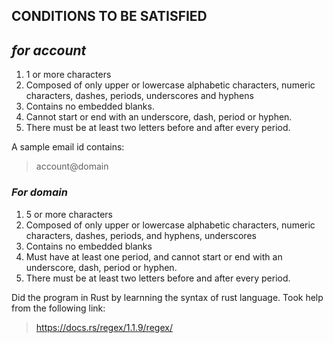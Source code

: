 ## CONDITIONS TO BE SATISFIED

## ***for account***

1) 1 or more characters
2) Composed of only upper or lowercase alphabetic characters, numeric characters, dashes, periods, underscores and hyphens
3) Contains no embedded blanks.
4) Cannot start or end with an underscore, dash, period or hyphen.
5) There must be at least two letters before and after every period.


A sample email id contains:
> account@domain


### ***For domain***
1) 5 or more characters
2) Composed of only upper or lowercase alphabetic characters, numeric characters, dashes, periods, and hyphens, underscores
3) Contains no embedded blanks
4) Must have at least one period, and cannot start or end with an underscore, dash, period or hyphen.
5) There must be at least two letters before and after every period.

Did the program in Rust by learnning the syntax of rust language. Took help from the following link:
>https://docs.rs/regex/1.1.9/regex/


